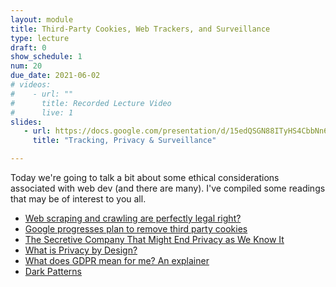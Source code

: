 ```yaml
---
layout: module
title: Third-Party Cookies, Web Trackers, and Surveillance
type: lecture
draft: 0
show_schedule: 1
num: 20
due_date: 2021-06-02
# videos: 
#    - url: ""
#      title: Recorded Lecture Video
#      live: 1
slides:
   - url: https://docs.google.com/presentation/d/15edQSGN88ITyHS4CbbNn6KCxFyahbL-a49yv1E3pgIU/edit?usp=sharing
     title: "Tracking, Privacy & Surveillance"

---
```


Today we're going to talk a bit about some ethical considerations associated with web dev (and there are many). I've compiled some readings that may be of interest to you all. 

* <a href="https://benbernardblog.com/web-scraping-and-crawling-are-perfectly-legal-right/" target="_blank">Web scraping and crawling are perfectly legal right?</a>
* <a href="https://www.wsj.com/articles/google-progresses-plan-to-remove-third-party-cookies-11611581604" target="_blank">Google progresses plan to remove third party cookies</a>
* <a href="https://www.nytimes.com/2020/01/18/technology/clearview-privacy-facial-recognition.html" target="_blank">The Secretive Company That Might End Privacy as We Know It</a>
* <a href="https://medium.com/golden-data/what-is-privacy-by-design-pbd-9a3e4d96536a" target="_blank">What is Privacy by Design?</a>
* <a href="https://theconversation.com/what-does-gdpr-mean-for-me-an-explainer-96630" target="_blank">What does GDPR mean for me? An explainer</a>
* <a href="https://www.darkpatterns.org/" target="_blank">Dark Patterns</a>
